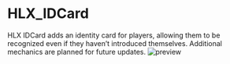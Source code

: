 # HLX_IDCard
HLX IDCard adds an identity card for players, allowing them to be recognized even if they haven’t introduced themselves. Additional mechanics are planned for future updates.
![preview](https://i.ibb.co/ym5vpCL1/Screenshot-from-2025-08-16-18-15-03.png)
